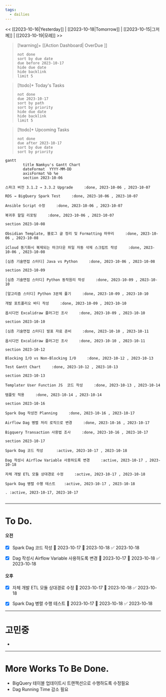 ```yaml
---
tags:
  - dailies
---
```

<< [[2023-10-16|Yesterday]] | [[2023-10-18|Tomorrow]] | [[2023-10-15|그저께]] | [[2023-10-19|모레]] >>

> [!warning]+ [[Action Dashboard| OverDue ]]
> ```tasks
> not done
> sort by due date
> due before 2023-10-17
> hide due date
> hide backlink
> limit 5
> ```

> [!todo]+ Today's Tasks
> ```tasks
> not done
> due 2023-10-17
> sort by path
> sort by priority
> hide due date
> hide backlink
> limit 5
> ```

> [!todo]+ Upcoming Tasks
> ```tasks  
> not done  
> due after 2023-10-17
> sort by due date
> sort by priority  

```mermaid
gantt
        title Namkyu's Gantt Chart
        dateFormat  YYYY-MM-DD
        axisFormat %b %e
        section 2023-10-06

스파크 버전 3.1.2 → 3.3.2 Upgrade     :done, 2023-10-06 , 2023-10-07

RDS → BigQuery Spark Test     :done, 2023-10-06 , 2023-10-07

Ansible Script 수정     :done, 2023-10-06 , 2023-10-07

복귀후 할일 리포팅     :done, 2023-10-06 , 2023-10-07

section 2023-10-08

Obsidian Template, 블로그 글 정리 및 Formatting 마무리     :done, 2023-10-06 , 2023-10-08

iCloud 동기화시 복제되는 마크다운 파일 자동 삭제 스크립트 작성     :done, 2023-10-06 , 2023-10-08

[심층 기술면접 스터디] Java vs Python     :done, 2023-10-06 , 2023-10-08

section 2023-10-09

[심층 기술면접 스터디] Python 동작원리 작성     :done, 2023-10-09 , 2023-10-10

[알고리즘 스터디] Python 3문제 풀기     :done, 2023-10-09 , 2023-10-10

개발 포트폴리오 바디 작성     :done, 2023-10-09 , 2023-10-10

옵시디언 Excalidraw 플러그인 조사     :done, 2023-10-09 , 2023-10-10

section 2023-10-10

[심층 기술면접 스터디] 발표 자료 준비     :done, 2023-10-10 , 2023-10-11

옵시디언 Excalidraw 플러그인 조사     :done, 2023-10-10 , 2023-10-11

section 2023-10-12

Blocking I/O vs Non-Blocking I/O     :done, 2023-10-12 , 2023-10-13

Test Gantt Chart     :done, 2023-10-12 , 2023-10-13

section 2023-10-13

Templater User Function JS  코드 작성     :done, 2023-10-13 , 2023-10-14

템플릿 적용     :done, 2023-10-14 , 2023-10-14

section 2023-10-16

Spark Dag 작성전 Planning     :done, 2023-10-16 , 2023-10-17

Airflow Dag 병렬 처리 로직으로 변경     :done, 2023-10-16 , 2023-10-17

Bigquery Transaction 사용법 조사     :done, 2023-10-16 , 2023-10-17

section 2023-10-17

Spark Dag 코드 작성      :active, 2023-10-17 , 2023-10-18

Dag 작성시 Airflow Variable 사용하도록 변경     :active, 2023-10-17 , 2023-10-18

자체 개발 ETL 모듈 상대경로 수정     :active, 2023-10-17 , 2023-10-18

Spark Dag 병렬 수행 테스트    :active, 2023-10-17 , 2023-10-18

. :active, 2023-10-17, 2023-10-17


```

---

# To Do.

#### 오전
- [x] Spark Dag 코드 작성 🛫 2023-10-17 📅 2023-10-18 ✅ 2023-10-18
- [x] Dag 작성시 Airflow Variable 사용하도록 변경 🛫 2023-10-17 📅 2023-10-18 ✅ 2023-10-18


#### 오후
- [x] 자체 개발 ETL 모듈 상대경로 수정 🛫 2023-10-17 📅 2023-10-18 ✅ 2023-10-18
- [x] Spark Dag 병렬 수행 테스트 🛫 2023-10-17 📅 2023-10-18 ✅ 2023-10-18



---



# 고민중
- 



---

# More Works To Be Done.

- BigQuery 테이블 업데이트시 트랜잭션으로 수행하도록 수정필요
- Dag Running Time 감소 필요